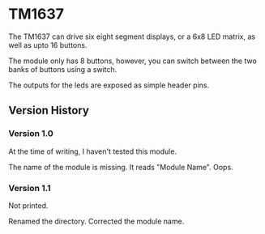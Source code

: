 TM1637
======

The TM1637 can drive six eight segment displays, or a 6x8 LED matrix, as well as upto 16 buttons.

The module only has 8 buttons, however, you can switch between the two banks of buttons using a switch.

The outputs for the leds are exposed as simple header pins.

## Version History

### Version 1.0

At the time of writing, I haven't tested this module.

The name of the module is missing. It reads "Module Name". Oops.

### Version 1.1

Not printed.

Renamed the directory.
Corrected the module name.
